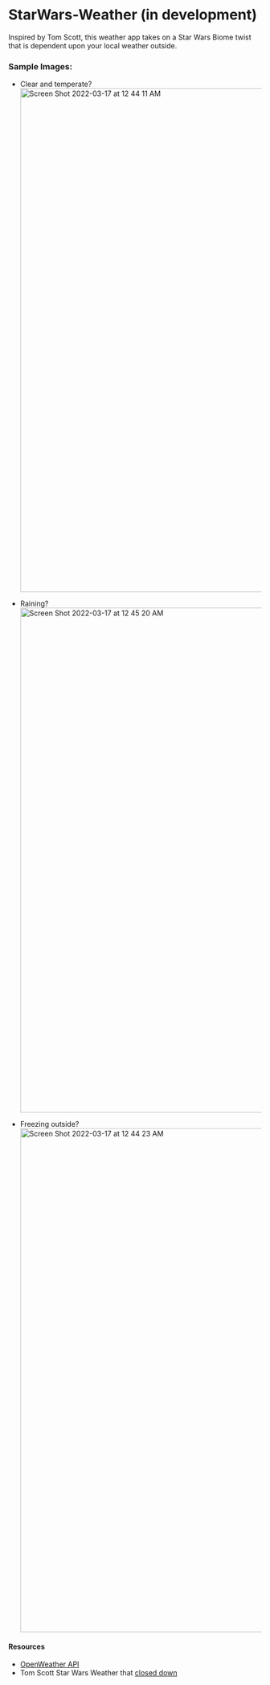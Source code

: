 # StarWars-Weather (in development)

Inspired by Tom Scott, this weather app takes on a Star Wars Biome twist that is dependent upon your local weather outside.

### Sample Images:

-   Clear and temperate?
    <img width="1001" alt="Screen Shot 2022-03-17 at 12 44 11 AM" src="https://user-images.githubusercontent.com/49052244/158744938-3c89cfc8-4796-4523-97ad-431c29be3cc1.png">

-   Raining?
    <img width="1003" alt="Screen Shot 2022-03-17 at 12 45 20 AM" src="https://user-images.githubusercontent.com/49052244/158745004-72fbcb51-c20d-45ef-ac47-4283f9fff4f5.png">

-   Freezing outside?
    <img width="1001" alt="Screen Shot 2022-03-17 at 12 44 23 AM" src="https://user-images.githubusercontent.com/49052244/158745045-ba30a325-eaf1-483e-94f8-5dd59c736c6d.png">

#### Resources

-   [OpenWeather API](https://openweathermap.org/)
-   Tom Scott Star Wars Weather that [closed down](https://www.tomscott.com/weather/starwars/)
